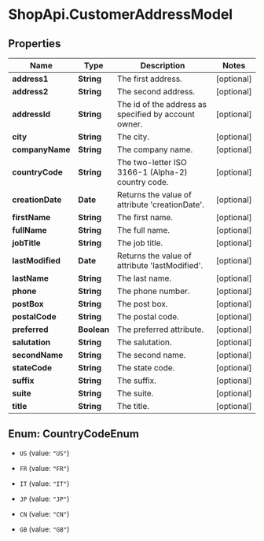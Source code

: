 # ShopApi.CustomerAddressModel

## Properties
Name | Type | Description | Notes
------------ | ------------- | ------------- | -------------
**address1** | **String** | The first address. | [optional] 
**address2** | **String** | The second address. | [optional] 
**addressId** | **String** | The id of the address as specified by account owner. | [optional] 
**city** | **String** | The city. | [optional] 
**companyName** | **String** | The company name. | [optional] 
**countryCode** | **String** | The two-letter ISO 3166-1 (Alpha-2) country code. | [optional] 
**creationDate** | **Date** | Returns the value of attribute &#39;creationDate&#39;. | [optional] 
**firstName** | **String** | The first name. | [optional] 
**fullName** | **String** | The full name. | [optional] 
**jobTitle** | **String** | The job title. | [optional] 
**lastModified** | **Date** | Returns the value of attribute &#39;lastModified&#39;. | [optional] 
**lastName** | **String** | The last name. | [optional] 
**phone** | **String** | The phone number. | [optional] 
**postBox** | **String** | The post box. | [optional] 
**postalCode** | **String** | The postal code. | [optional] 
**preferred** | **Boolean** | The preferred attribute. | [optional] 
**salutation** | **String** | The salutation. | [optional] 
**secondName** | **String** | The second name. | [optional] 
**stateCode** | **String** | The state code. | [optional] 
**suffix** | **String** | The suffix. | [optional] 
**suite** | **String** | The suite. | [optional] 
**title** | **String** | The title. | [optional] 


<a name="CountryCodeEnum"></a>
## Enum: CountryCodeEnum


* `US` (value: `"US"`)

* `FR` (value: `"FR"`)

* `IT` (value: `"IT"`)

* `JP` (value: `"JP"`)

* `CN` (value: `"CN"`)

* `GB` (value: `"GB"`)




